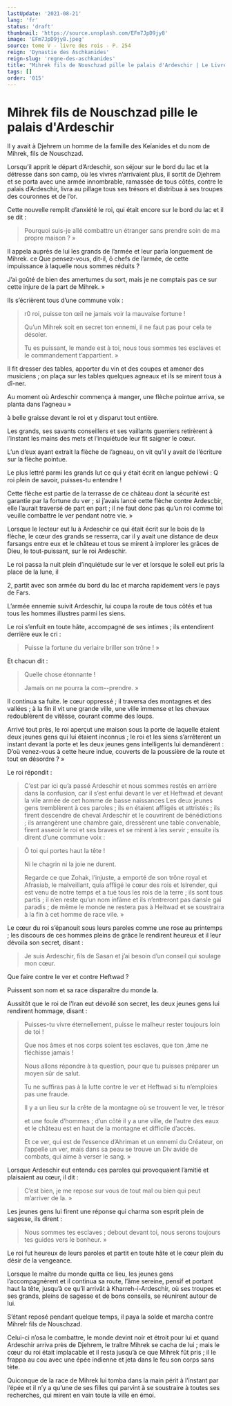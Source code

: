 ```yaml
---
lastUpdate: '2021-08-21'
lang: 'fr'
status: 'draft'
thumbnail: 'https://source.unsplash.com/EFm7JpD9jy8'
image: 'EFm7JpD9jy8.jpeg'
source: tome V - livre des rois - P. 254
reign: 'Dynastie des Aschkanides'
reign-slug: 'regne-des-aschkanides'
title: "Mihrek fils de Nouschzad pille le palais d'Ardeschir | Le Livre des Rois | Shâhnâmeh"
tags: []
order: '015'
---
```


<!-- LTeX: language=fr -->

# Mihrek fils de Nouschzad pille le palais d'Ardeschir

Il y avait à Djehrem un homme de la famille des Keïanides et du nom de Mihrek, fils de Nouschzad.

Lorsqu’il apprit le départ d’Ardeschir, son séjour sur le bord du lac et la détresse dans son camp, où les vivres n’arrivaient plus, il sortit de Djehrem et se porta avec une armée innombrable, ramassée de tous côtés, contre le palais d’Ardeschir, livra au pillage tous ses trésors et distribua à ses troupes des couronnes et de l’or.

Cette nouvelle remplit d’anxiété le roi, qui était encore sur le bord du lac et il se dit :

> Pourquoi suis-je allé combattre un étranger sans prendre soin de ma propre maison ? »

Il appela auprès de lui les grands de l’armée et leur parla longuement de Mihrek. ce Que pensez-vous, dit-il, ô chefs de l’armée, de cette impuissance à laquelle nous sommes réduits ?

J’ai goûté de bien des amertumes du sort, mais je ne comptais pas ce sur cette injure de la part de Mihrek. »

Ils s’écrièrent tous d’une commune voix :

> r0 roi, puisse ton œil ne jamais voir la mauvaise fortune !
>
> Qu’un Mihrek soit en secret ton ennemi, il ne faut pas pour cela te désoler.
>
> Tu es puissant, le mande est à toi, nous tous sommes tes esclaves et le commandement t’appartient. »

Il fit dresser des tables, apporter du vin et des coupes et amener des musiciens ; on plaça sur les tables quelques agneaux et ils se mirent tous à dî-ner.

Au moment où Ardeschir commença à manger, une flèche pointue arriva, se planta dans l’agneau
»

à belle graisse devant le roi et y disparut tout entière.

Les grands, ses savants conseillers et ses vaillants guerriers retirèrent à l’instant les mains des mets et l’inquiétude leur fit saigner le cœur.

L’un d’eux ayant extrait la flèche de l’agneau, on vit qu’il y avait de l’écriture sur la flèche pointue.

Le plus lettré parmi les grands lut ce qui y était écrit en langue pehlewi : Q roi plein de savoir, puisses-tu entendre !

Cette flèche est partie de la terrasse de ce château dont la sécurité est garantie par la fortune du ver ; si j’avais lancé cette flèche contre Ardescbir, elle l’aurait traversé de part en part ; il ne faut donc pas qu’un roi comme toi veuille combattre le ver pendant notre vie. »

Lorsque le lecteur eut lu à Ardeschir ce qui était écrit sur le bois de la flèche, le cœur des grands se resserra, car il y avait une distance de deux farsangs entre eux et le château et tous se mirent à implorer les grâces de Dieu, le tout-puissant, sur le roi Ardeschir.

Le roi passa la nuit plein d’inquiétude sur le ver et lorsque le soleil eut pris la place de la lune, il

2, partit avec son armée du bord du lac et marcha rapidement vers le pays de Fars.

L’armée ennemie suivit Ardeschir, lui coupa la route de tous côtés et tua tous les hommes illustres parmi les siens.

Le roi s’enfuit en toute hâte, accompagné de ses intimes ; ils entendirent derrière eux le cri :

> Puisse la fortune du verlaire briller son trône ! »

Et chacun dit :

> Quelle chose étonnante !
>
> Jamais on ne pourra la com--prendre. »

Il continua sa fuite. le cœur oppressé ; il traversa des montagnes et des vallées ; à la fin il vit une grande ville, une ville immense et les chevaux redoublèrent de vitësse, courant comme des loups.

Arrivé tout près, le roi aperçut une maison sous la porte de laquelle étaient deux jeunes gens qui lui étaient inconnus ; le roi et les siens s’arrêterent un instant devant la porte et les deux jeunes gens intelligents lui demandèrent : D’où venez-vous à cette heure indue, couverts de la poussière de la route et tout en désordre ? »

Le roi répondit :

> C’est par ici qu’a passé Ardeschir et nous sommes restés en arrière dans la confusion, car il s’est enfui devant le ver et Heftwad et devant la vile armée de cet homme de basse naissances Les deux jeunes gens tremblèrent à ces paroles ; ils en étaient affligés et attristés ; ils firent descendre de cheval Ardeschir et le couvrirent de bénédictions ; ils arrangèrent une chambre gaie, dressèrent une table convenable, firent asseoir le roi et ses braves et se mirent à les servir ; ensuite ils dirent d’une commune voix :

> Ô toi qui portes haut la tête !
>
> Ni le chagrin ni la joie ne durent.
>
> Regarde ce que Zohak, l’injuste, a emporté de son trône royal et Afrasiab, le malveillant, quia affligé le cœur des rois et lslrender, qui est venu de notre temps et a tué tous les rois de la terre ; ils sont tous partis ; il n’en reste qu’un nom infâme et ils n’entreront pas dansle gai paradis ; de même le monde ne restera pas à Heitwad et se soustraira à la fin à cet homme de race vile. »

Le cœur du roi s’épanouit sous leurs paroles comme une rose au printemps ; les discours de ces hommes pleins de grâce le rendirent heureux et il leur dévoila son secret, disant :

> Je suis Ardeschir, fils de Sasan et j’ai besoin d’un conseil qui soulage mon cœur.

Que faire contre le ver et contre Heftwad ?

Puissent son nom et sa race disparaître du monde la.

Aussitôt que le roi de l’Iran eut dévoilé son secret, les deux jeunes gens lui rendirent hommage, disant :

> Puisses-tu vivre éternellement, puisse le malheur rester toujours loin de toi !
>
> Que nos âmes et nos corps soient tes esclaves, que ton ,âme ne fléchisse jamais !
>
> Nous allons répondre à ta question, pour que tu puisses préparer un moyen sûr de salut.
>
> Tu ne suffiras pas à la lutte contre le ver et Heftwad si tu n’emploies pas une fraude.
>
> Il y a un lieu sur la crête de la montagne où se trouvent le ver, le trésor 
>
> et une foule d’hommes ; d’un côté il y a une ville, de l’autre des eaux et le château est en haut de la montagne et difficile d’accès.
>
> Et ce ver, qui est de l’essence d’Ahriman et un ennemi du Créateur, on l’appelle un ver, mais dans sa peau se trouve un Div avide de combats, qui aime à verser le sang. »

Lorsque Ardeschir eut entendu ces paroles qui provoquaient l’amitié et plaisaient au cœur, il dit :

> C’est bien, je me repose sur vous de tout mal ou bien qui peut m’arriver de la. »

Les jeunes gens lui firent une réponse qui charma son esprit plein de sagesse, ils dirent :

> Nous sommes tes esclaves ; debout devant toi, nous serons toujours tes guides vers le bonheur. »

Le roi fut heureux de leurs paroles et partit en toute hâte et le cœur plein du désir de la vengeance.

Lorsque le maître du monde quitta ce lieu, les jeunes gens l’accompagnèrent et il continua sa route, l’âme sereine, pensif et portant haut la tête, jusqu’à ce qu’il arrivât à Kharreh-i-Ardeschir, où ses troupes et ses grands, pleins de sagesse et de bons conseils, se réunirent autour de lui.

S’étant reposé pendant quelque temps, il paya la solde et marcha contre Mihrelr fils de Nouschzad.

Celui-ci n’osa le combattre, le monde devint noir et étroit pour lui et quand Ardeschir arriva près de Djehrem, le traître Mihrek se cacha de lui ; mais le cœur du roi était implacable et il resta jusqu’à ce que Mihrek fût pris ; il le frappa au cou avec une épée indienne et jeta dans le feu son corps sans tète.

Quiconque de la race de Mihrek lui tomba dans la main périt à l’instant par l’épée et il n’y a qu’une de ses filles qui parvint à se soustraire à toutes ses recherches, qui mirent en vain toute la ville en émoi.
